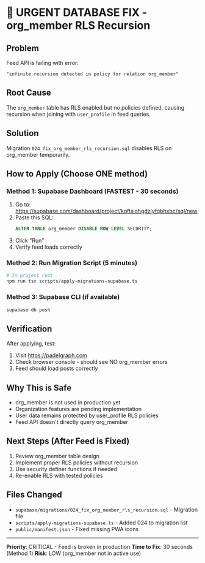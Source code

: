 # 🚨 URGENT DATABASE FIX - org_member RLS Recursion

## Problem
Feed API is failing with error:
```
"infinite recursion detected in policy for relation org_member"
```

## Root Cause
The `org_member` table has RLS enabled but no policies defined, causing recursion when joining with `user_profile` in feed queries.

## Solution
Migration `024_fix_org_member_rls_recursion.sql` disables RLS on org_member temporarily.

## How to Apply (Choose ONE method)

### Method 1: Supabase Dashboard (FASTEST - 30 seconds)
1. Go to: https://supabase.com/dashboard/project/kqftsiohgdzlyfqbhxbc/sql/new
2. Paste this SQL:
   ```sql
   ALTER TABLE org_member DISABLE ROW LEVEL SECURITY;
   ```
3. Click "Run"
4. Verify feed loads correctly

### Method 2: Run Migration Script (5 minutes)
```bash
# In project root
npm run tsx scripts/apply-migrations-supabase.ts
```

### Method 3: Supabase CLI (if available)
```bash
supabase db push
```

## Verification
After applying, test:
1. Visit https://padelgraph.com
2. Check browser console - should see NO org_member errors
3. Feed should load posts correctly

## Why This is Safe
- org_member is not used in production yet
- Organization features are pending implementation
- User data remains protected by user_profile RLS policies
- Feed API doesn't directly query org_member

## Next Steps (After Feed is Fixed)
1. Review org_member table design
2. Implement proper RLS policies without recursion
3. Use security definer functions if needed
4. Re-enable RLS with tested policies

## Files Changed
- `supabase/migrations/024_fix_org_member_rls_recursion.sql` - Migration file
- `scripts/apply-migrations-supabase.ts` - Added 024 to migration list
- `public/manifest.json` - Fixed missing PWA icons

---
**Priority**: CRITICAL - Feed is broken in production
**Time to Fix**: 30 seconds (Method 1)
**Risk**: LOW (org_member not in active use)
